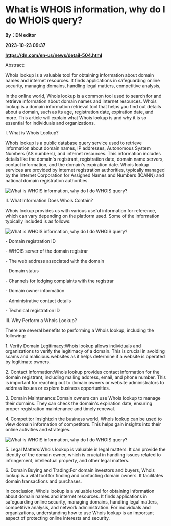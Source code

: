 # What is WHOIS information, why do I do WHOIS query?
**By：DN editor**

**2023-10-23 09:37**

**https://dn.com/en-us/news/detail-504.html**

Abstract:

Whois lookup is a valuable tool for obtaining information about domain names and internet resources. It finds applications in safeguarding online security, managing domains, handling legal matters, competitive analysis,

In the online world, Whois lookup is a common tool used to search for and retrieve information about domain names and internet resources. Whois lookup is a domain information retrieval tool that helps you find out details about a domain, such as its age, registration date, expiration date, and more. This article will explain what Whois lookup is and why it is so essential for individuals and organizations.

I. What is Whois Lookup?

Whois lookup is a public database query service used to retrieve information about domain names, IP addresses, Autonomous System Numbers (AS numbers), and internet resources. This information includes details like the domain's registrant, registration date, domain name servers, contact information, and the domain's expiration date. Whois lookup services are provided by internet registration authorities, typically managed by the Internet Corporation for Assigned Names and Numbers (ICANN) and national domain registration authorities.

![What is WHOIS information, why do I do WHOIS query?](https://static.loupan.com/dn/upload/image/2023-10-23/253e7f2d0a7e45e7b27adb846e36f124.png)

II. What Information Does Whois Contain?

Whois lookup provides us with various useful information for reference, which can vary depending on the platform used. Some of the information typically included is as follows:

![What is WHOIS information, why do I do WHOIS query?](https://static.loupan.com/dn/upload/image/2023-10-23/7be20c09b0264c87a02d5f3fe567afc7.png)

\- Domain registration ID

\- WHOIS server of the domain registrar

\- The web address associated with the domain

\- Domain status

\- Channels for lodging complaints with the registrar

\- Domain owner information

\- Administrative contact details

\- Technical registration ID

III. Why Perform a Whois Lookup?

There are several benefits to performing a Whois lookup, including the following:

1\. Verify Domain Legitimacy:Whois lookup allows individuals and organizations to verify the legitimacy of a domain. This is crucial in avoiding scams and malicious websites as it helps determine if a website is operated by legitimate owners.

2\. Contact Information:Whois lookup provides contact information for the domain registrant, including mailing address, email, and phone number. This is important for reaching out to domain owners or website administrators to address issues or explore business opportunities.

3\. Domain Maintenance:Domain owners can use Whois lookup to manage their domains. They can check the domain's expiration date, ensuring proper registration maintenance and timely renewal.

4\. Competitor Insights:In the business world, Whois lookup can be used to view domain information of competitors. This helps gain insights into their online activities and strategies.

![What is WHOIS information, why do I do WHOIS query?](https://static.loupan.com/dn/upload/image/2023-10-23/5c99f62ecdbe41168e515329f37c9ab6.png)

5\. Legal Matters:Whois lookup is valuable in legal matters. It can provide the identity of the domain owner, which is crucial in handling issues related to infringement, intellectual property, and other legal matters.

6\. Domain Buying and Trading:For domain investors and buyers, Whois lookup is a vital tool for finding and contacting domain owners. It facilitates domain transactions and purchases.

In conclusion, Whois lookup is a valuable tool for obtaining information about domain names and internet resources. It finds applications in safeguarding online security, managing domains, handling legal matters, competitive analysis, and network administration. For individuals and organizations, understanding how to use Whois lookup is an important aspect of protecting online interests and security.